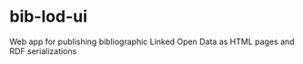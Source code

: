 # bib-lod-ui
Web app for publishing bibliographic Linked Open Data as HTML pages and RDF serializations
